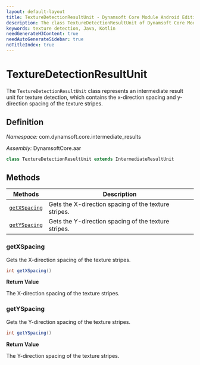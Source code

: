 ```yaml
---
layout: default-layout
title: TextureDetectionResultUnit - Dynamsoft Core Module Android Edition API Reference
description: The class TextureDetectionResultUnit of Dynamsoft Core Module represents an intermediate result unit for texture detection, which contains the x-direction spacing and y-direction spacing of the texture stripes.
keywords: texture detection, Java, Kotlin
needGenerateH3Content: true
needAutoGenerateSidebar: true
noTitleIndex: true
---
```


# TextureDetectionResultUnit

The `TextureDetectionResultUnit` class represents an intermediate result unit for texture detection, which contains the x-direction spacing and y-direction spacing of the texture stripes.

## Definition

*Namespace:* com.dynamsoft.core.intermediate_results

*Assembly:* DynamsoftCore.aar

```java
class TextureDetectionResultUnit extends IntermediateResultUnit
```

## Methods

| Methods | Description |
| ------- | ----------- |
| [`getXSpacing`](#getxspacing) | Gets the X-direction spacing of the texture stripes. |
| [`getYSpacing`](#getyspacing) | Gets the Y-direction spacing of the texture stripes. |

### getXSpacing

Gets the X-direction spacing of the texture stripes.

```java
int getXSpacing()
```

**Return Value**

The X-direction spacing of the texture stripes.

### getYSpacing

Gets the Y-direction spacing of the texture stripes.

```java
int getYSpacing()
```

**Return Value**

The Y-direction spacing of the texture stripes.
